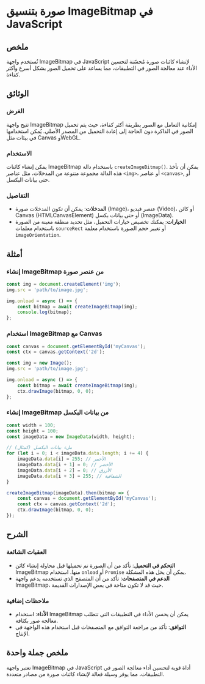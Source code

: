 <!--
Meta Description: # صورة بتنسيق ImageBitmap في JavaScript ## ملخص تُستخدم واجهة ImageBitmap في JavaScript لإنشاء كائنات صورة مُحسّنة لتحسين الأداء عند معالجة الصور في ا...
Meta Keywords: imagebitmap, const, img, imagedata, canvas
-->

# صورة بتنسيق ImageBitmap في JavaScript

## ملخص
تُستخدم واجهة ImageBitmap في JavaScript لإنشاء كائنات صورة مُحسّنة لتحسين الأداء عند معالجة الصور في التطبيقات، مما يساعد على تحميل الصور بشكل أسرع وأكثر كفاءة.

## الوثائق
### الغرض
تتيح واجهة ImageBitmap إمكانية التعامل مع الصور بطريقة أكثر كفاءة، حيث يتم تحميل الصور في الذاكرة دون الحاجة إلى إعادة التحميل من المصدر الأصلي. يُمكن استخدامها في بيئات مثل Canvas وWebGL.

### الاستخدام
يمكن إنشاء كائنات ImageBitmap باستخدام دالة `createImageBitmap()`. يمكن أن تأخذ هذه الدالة مجموعة متنوعة من المدخلات، مثل عناصر `<img>`، أو عناصر `<canvas>`, أو حتى بيانات البكسل.

### التفاصيل
- **المدخلات**: يمكن أن تكون المدخلات صورة (Image)، عنصر فيديو (Video)، أو كائن Canvas (HTMLCanvasElement) أو حتى بيانات بكسل (ImageData).
- **الخيارات**: يمكنك تخصيص خيارات التحميل، مثل تحديد منطقة معينة من الصورة باستخدام معلمات `sourceRect` أو تغيير حجم الصورة باستخدام معلمة `imageOrientation`.

## أمثلة
### إنشاء ImageBitmap من عنصر صورة
```javascript
const img = document.createElement('img');
img.src = 'path/to/image.jpg';

img.onload = async () => {
    const bitmap = await createImageBitmap(img);
    console.log(bitmap);
};
```

### استخدام ImageBitmap مع Canvas
```javascript
const canvas = document.getElementById('myCanvas');
const ctx = canvas.getContext('2d');

const img = new Image();
img.src = 'path/to/image.jpg';

img.onload = async () => {
    const bitmap = await createImageBitmap(img);
    ctx.drawImage(bitmap, 0, 0);
};
```

### إنشاء ImageBitmap من بيانات البكسل
```javascript
const width = 100;
const height = 100;
const imageData = new ImageData(width, height);

// ملء بيانات البكسل (كمثال)
for (let i = 0; i < imageData.data.length; i += 4) {
    imageData.data[i] = 255; // الأحمر
    imageData.data[i + 1] = 0; // الأخضر
    imageData.data[i + 2] = 0; // الأزرق
    imageData.data[i + 3] = 255; // الشفافية
}

createImageBitmap(imageData).then(bitmap => {
    const canvas = document.getElementById('myCanvas');
    const ctx = canvas.getContext('2d');
    ctx.drawImage(bitmap, 0, 0);
});
```

## الشرح
### العقبات الشائعة
- **التحكم في التحميل**: تأكد من أن الصورة تم تحميلها قبل محاولة إنشاء كائن ImageBitmap منها. استخدام `onload` أو `Promise` يمكن أن يحل هذه المشكلة.
- **الدعم في المتصفحات**: تأكد من أن المتصفح الذي تستخدمه يدعم واجهة ImageBitmap، حيث قد لا تكون متاحة في بعض الإصدارات القديمة.

### ملاحظات إضافية
- **الأداء**: استخدام ImageBitmap يمكن أن يحسن الأداء في التطبيقات التي تتطلب معالجة صور بكثافة.
- **التوافق**: تأكد من مراجعة التوافق مع المتصفحات قبل استخدام هذه الواجهة في الإنتاج.

## ملخص جملة واحدة
تعتبر واجهة ImageBitmap في JavaScript أداة قوية لتحسين أداء معالجة الصور في التطبيقات، مما يوفر وسيلة فعالة لإنشاء كائنات صورة من مصادر متعددة.